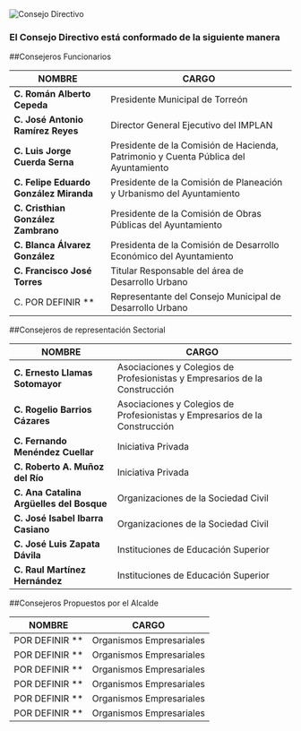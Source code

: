 
<img class="img-responsive contenido-imagen" src="integrantes/mesa.jpg" alt="Consejo Directivo">

### El Consejo Directivo está conformado de la siguiente manera

##Consejeros Funcionarios

NOMBRE                                     | CARGO
-------------------------------------------|------------------------------------------------------------------------------------
**C. Román Alberto Cepeda**                    | Presidente Municipal de Torreón
**C. José Antonio Ramírez Reyes**              | Director General Ejecutivo del IMPLAN
**C. Luis Jorge Cuerda Serna**                 | Presidente de la Comisión de Hacienda, Patrimonio y Cuenta Pública del Ayuntamiento
**C. Felipe Eduardo González Miranda**         | Presidente de la Comisión de Planeación y Urbanismo del Ayuntamiento
**C. Cristhian González Zambrano**             | Presidente de la Comisión de Obras Públicas del Ayuntamiento
**C. Blanca Álvarez González**                 | Presidenta de la Comisión de Desarrollo Económico del Ayuntamiento
**C. Francisco José Torres**                   | Titular Responsable del área de Desarrollo Urbano
C. POR DEFINIR **                          | Representante del Consejo Municipal de Desarrollo Urbano

##Consejeros de representación Sectorial

NOMBRE                                     | CARGO
-------------------------------------------|------------------------------------------------------------------------------------
**C. Ernesto Llamas Sotomayor**                | Asociaciones y Colegios de Profesionistas y Empresarios de la Construcción
**C. Rogelio Barrios Cázares**                 | Asociaciones y Colegios de Profesionistas y Empresarios de la Construcción
**C. Fernando Menéndez Cuellar**               | Iniciativa Privada
**C. Roberto A. Muñoz del Río**                | Iniciativa Privada
**C. Ana Catalina Argüelles del Bosque**       | Organizaciones de la Sociedad Civil
**C. José Isabel Ibarra Casiano**              | Organizaciones de la Sociedad Civil
**C. José Luis Zapata Dávila**                 | Instituciones de Educación Superior
**C. Raul Martínez Hernández**                 | Instituciones de Educación Superior

##Consejeros Propuestos por el Alcalde

NOMBRE                     | CARGO
---------------------------|------------------------------------------------------------------------------------
POR DEFINIR **             | Organismos Empresariales
POR DEFINIR **             | Organismos Empresariales
POR DEFINIR **             | Organismos Empresariales
POR DEFINIR **             | Organismos Empresariales
POR DEFINIR **             | Organismos Empresariales
POR DEFINIR **             | Organismos Empresariales
